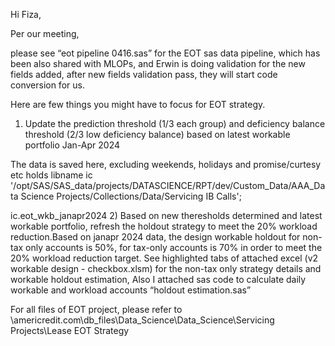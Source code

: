 Hi Fiza,

Per our meeting,

please see “eot pipeline 0416.sas” for the EOT sas data pipeline, which has been also shared with MLOPs, and Erwin is doing validation for the new fields added, after new fields validation pass, they will start code conversion for us.

Here are few things you might have to focus for EOT strategy.

1)	Update the prediction threshold (1/3 each group) and deficiency balance threshold (2/3 low deficiency balance) based on latest workable portfolio Jan-Apr 2024

The data is saved here, excluding weekends, holidays and promise/curtesy etc holds
libname ic '/opt/SAS/SAS_data/projects/DATASCIENCE/RPT/dev/Custom_Data/AAA_Data Science Projects/Collections/Data/Servicing IB Calls';

ic.eot_wkb_janapr2024
2)	Based on new theresholds determined and latest workable portfolio, refresh the holdout strategy to meet the 20% workload reduction.Based on janapr 2024 data, the design workable holdout for non-tax only accounts is 50%, for tax-only accounts is 70% in order to meet the 20% workload reduction target.
See highlighted tabs of attached excel (v2 workable design - checkbox.xlsm) for the non-tax only strategy details and workable holdout estimation, Also I attached sas code to calculate daily workable and workload accounts “holdout estimation.sas”

For all files of EOT project, please refer to \\americredit.com\db_files\Data_Science\Data_Science\Servicing Projects\Lease EOT Strategy

